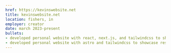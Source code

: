```yaml
---
href: https://kevinswebsite.net
title: kevinswebsite.net
location: fishers, in
employer: creator
date: march 2023-present
bullets:
- developed personal website with react, next.js, and tailwindcss to showcase resume and projects (iteration 1)
- developed personal website with astro and tailwindcss to showcase resume and projects (iteration 2 and 3)
---
```

